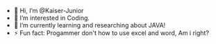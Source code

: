 - 👋 Hi, I’m @Kaiser-Junior
- 👀 I’m interested in Coding.
- 🌱 I’m currently learning and researching about JAVA!
- ⚡ Fun fact: Progammer don't how to use excel and word, Am i right? 

<!---
Kaiser-Junior/Kaiser-Junior is a ✨ special ✨ repository because its `README.md` (this file) appears on your GitHub profile.
You can click the Preview link to take a look at your changes.
--->
